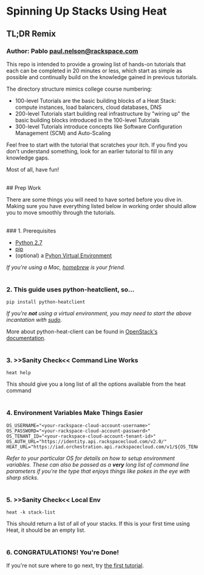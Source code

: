 # Spinning Up Stacks Using Heat
## TL;DR Remix
### Author: Pablo <paul.nelson@rackspace.com>

This repo is intended to provide a growing list of hands-on tutorials that each can be completed in 20 minutes or less, which start as simple as possible and continually build on the knowledge gained in previous tutorials.

The directory structure mimics college course numbering:

  * 100-level Tutorials are the basic building blocks of a Heat Stack: compute instances, load balancers, cloud databases, DNS
  * 200-level Tutorials start building real infrastructure by "wiring up" the basic building blocks introduced in the 100-level Tutorials
  * 300-level Tutorials introduce concepts like Software Configuration Management (SCM) and Auto-Scaling

Feel free to start with the tutorial that scratches your itch. If you find you don't understand something, look for an earlier tutorial to fill in any knowledge gaps.

Most of all, have fun!

</br>
## Prep Work

There are some things you will need to have sorted before you dive in. Making sure you have everything listed below in working order should allow you to move smoothly through the tutorials.

</br>
### 1. Prerequisites

  * [Python 2.7](http://www.python.org/download/releases/2.7/)
  * [pip](http://www.pip-installer.org/en/latest/installing.html/)
  * (optional) a [Pyhon Virtual Environment](http://docs.python-guide.org/en/latest/dev/virtualenvs/)

_If you're using a Mac, [homebrew](http://brew.sh/) is your friend._
</br>
</br>
### 2. This guide uses python-heatclient, so...

```shell
pip install python-heatclient
```

_If you're **not** using a virtual environment, you may need to start the above incantation with [sudo](http://xkcd.com/149/)._

More about python-heat-client can be found in [OpenStack's documentation](http://docs.openstack.org/developer/python-heatclient/).
</br>
</br>
### 3. >>Sanity Check<< Command Line Works

```shell
heat help
```

This should give you a long list of all the options available from the heat command
</br>
</br>
### 4. Environment Variables Make Things Easier

```shell
OS_USERNAME="<your-rackspace-cloud-account-username>"
OS_PASSWORD="<your-rackspace-cloud-account-password>"
OS_TENANT_ID="<your-rackspace-cloud-account-tenant-id>"
OS_AUTH_URL="https://identity.api.rackspacecloud.com/v2.0/"
HEAT_URL="https://iad.orchestration.api.rackspacecloud.com/v1/${OS_TENANT_ID}"
```

_Refer to your particular OS for details on how to setup environment variables. These can also be passed as a **very** long list of command line parameters if you're the type that enjoys things like pokes in the eye with sharp sticks._
</br>
</br>
### 5. >>Sanity Check<< Local Env

```shell
heat -k stack-list
```

This should return a list of all of your stacks. If this is your first time using Heat, it should be an empty list.
</br>
</br>
### 6. CONGRATULATIONS! You're Done!

If you're not sure where to go next, try [the first tutorial](/101.Hello-Compute).

